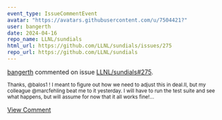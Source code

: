 ```yaml
---
event_type: IssueCommentEvent
avatar: "https://avatars.githubusercontent.com/u/7504421?"
user: bangerth
date: 2024-04-16
repo_name: LLNL/sundials
html_url: https://github.com/LLNL/sundials/issues/275
repo_url: https://github.com/LLNL/sundials
---
```


<a href='https://github.com/bangerth' target='_blank'>bangerth</a> commented on issue <a href='https://github.com/LLNL/sundials/issues/275' target='_blank'>LLNL/sundials#275</a>.

<small>Thanks, @balos1 ! I meant to figure out how we need to adjust this in deal.II, but my colleague @marcfehling beat me to it yesterday. I will have to run the test suite and see what happens, but will assume for now that it all works fine!...</small>

<a href='https://github.com/LLNL/sundials/issues/275' target='_blank'>View Comment</a>
